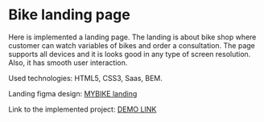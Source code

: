 # Bike landing page

  Here is implemented a landing page. The landing is about bike shop where customer can watch variables of bikes and order a consultation.
  The page supports all devices and it is looks good in any type of screen resolution.
  Also, it has smooth user interaction.

  Used technologies: HTML5, CSS3, Saas, BEM.

  Landing figma design: [MYBIKE landing](https://www.figma.com/file/NZQAIydtHo5QkINyGLHNcq/BIKE-New-Version?node-id=0%3A1)

  Link to the implemented project: [DEMO LINK](https://masha-girya.github.io/layout_miami/)

